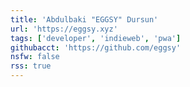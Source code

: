 ```yaml
---
title: 'Abdulbaki "EGGSY" Dursun'
url: 'https://eggsy.xyz'
tags: ['developer', 'indieweb', 'pwa']
githubacct: 'https://github.com/eggsy'
nsfw: false
rss: true
---
```

